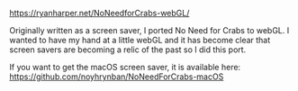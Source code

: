 https://ryanharper.net/NoNeedforCrabs-webGL/

Originally written as a screen saver, I ported No Need for Crabs to webGL. I wanted to have my hand at a little webGL and it has become clear that screen savers are becoming a relic of the past so I did this port.

If you want to get the macOS screen saver, it is available here: https://github.com/noyhrynban/NoNeedForCrabs-macOS

